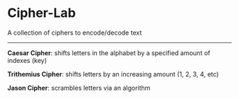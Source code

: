 # Cipher-Lab
A collection of ciphers to encode/decode text

---

**Caesar Cipher**: shifts letters in the alphabet by a specified amount of indexes (key)

**Trithemius Cipher**: shifts letters by an increasing amount (1, 2, 3, 4, etc)

**Jason Cipher**: scrambles letters via an algorithm
